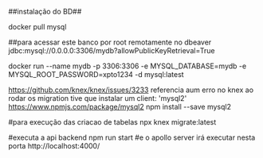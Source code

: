 

##instalação do BD##

docker pull mysql

##para acessar este banco por root remotamente no dbeaver
jdbc:mysql://0.0.0.0:3306/mydb?allowPublicKeyRetrieval=True

docker run --name mydb -p 3306:3306 -e MYSQL_DATABASE=mydb -e MYSQL_ROOT_PASSWORD=xpto1234 -d mysql:latest

https://github.com/knex/knex/issues/3233 referencia aum erro no knex ao rodar os migration
tive que instalar um client: 'mysql2' https://www.npmjs.com/package/mysql2
npm install --save mysql2

#para execução das criacao de tabelas
npx knex migrate:latest 

#executa a api backend
npm run start
#e o apollo server irá executar nesta porta 
http://localhost:4000/





